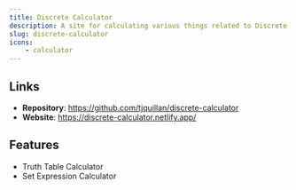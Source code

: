 ```yaml
---
title: Discrete Calculator
description: A site for calculating various things related to Discrete Mathematics
slug: discrete-calculator
icons:
    - calculator
---
```


## Links

- **Repository**: <https://github.com/tjquillan/discrete-calculator>
- **Website**: <https://discrete-calculator.netlify.app/>

## Features

- Truth Table Calculator
- Set Expression Calculator
